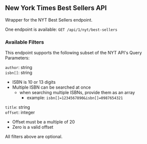 ## New York Times Best Sellers API
Wrapper for the NYT Best Sellers endpoint.

One endpoint is available: `GET /api/1/nyt/best-sellers`

### Available Filters
This endpoint supports the following subset of the NYT API's Query Parameters:

`author`: string <br />
`isbn[]`: string<br />
* ISBN is 10 or 13 digits
* Multiple ISBN can be searched at once
  * when searching multiple ISBNs, provide them as an array 
    * example: `isbn[]=1234567890&isbn[]=0987654321`

`title`: string<br />
`offset`: integer
* Offset must be a multiple of 20
* Zero is a valid offset

All filters above are optional. 




